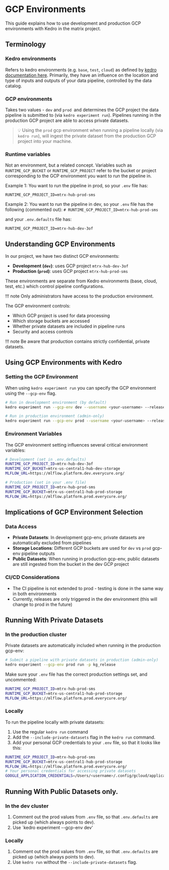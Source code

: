 # GCP Environments


This guide explains how to use development and production GCP environments with Kedro in the matrix project.

## Terminology

### Kedro environments

Refers to kedro environments (e.g. `base`, `test`, `cloud`) as defined by [kedro documentation here](https://docs.kedro.org/en/stable/configuration/configuration_basics.html#configuration-environments).
Primarily, they have an influence on the location and type of inputs and outputs of your data pipeline, controlled by the data catalog.

### GCP environments

Takes two values - `dev` and `prod `and determines the GCP project the data pipeline is submitted to (via `kedro experiment run`).
Pipelines running in the production GCP project are able to access private datasets.

> 💡 Using the `prod` gcp environment when running a pipeline locally (via `kedro run`), will ingest the private dataset from the production GCP project into your machine.

### Runtime variables

Not an environment, but a related concept. 
Variables such as `RUNTIME_GCP_BUCKET` or `RUNTIME_GCP_PROJECT` refer to the bucket or project corresponding to the GCP environment you want to run the pipeline in.

Example 1: You want to run the pipeline in prod, so your `.env` file has:

`RUNTIME_GCP_PROJECT_ID=mtrx-hub-prod-sms`

Example 2: You want to run the pipeline in dev, so your `.env` file has the following (commented out):
`# RUNTIME_GCP_PROJECT_ID=mtrx-hub-prod-sms`

and your `.env.defaults` file has:

`RUNTIME_GCP_PROJECT_ID=mtrx-hub-dev-3of`

## Understanding GCP Environments

In our project, we have two distinct GCP environments:

- **Development (`dev`)**: uses GCP project `mtrx-hub-dev-3of`
- **Production (`prod`)**: uses GCP project `mtrx-hub-prod-sms`

These environments are separate from Kedro environments (base, cloud, test, etc.) which control pipeline configurations.

!!! note 
    Only administrators have access to the production environment.

The GCP environment controls:

- Which GCP project is used for data processing
- Which storage buckets are accessed
- Whether private datasets are included in pipeline runs
- Security and access controls

!!! note 
    Be aware that production contains strictly confidential, private datasets.
## Using GCP Environments with Kedro

### Setting the GCP Environment

When using `kedro experiment run` you can specify the GCP environment using the `--gcp-env` flag.

```bash
# Run in development environment (by default)
kedro experiment run --gcp-env dev --username <your-username> --release-version <version>

# Run in production environment (admin-only)
kedro experiment run --gcp-env prod --username <your-username> --release-version <version>
```

### Environment Variables

The GCP environment setting influences several critical environment variables:

```bash
# Development (set in .env.defaults)
RUNTIME_GCP_PROJECT_ID=mtrx-hub-dev-3of
RUNTIME_GCP_BUCKET=mtrx-us-central1-hub-dev-storage
MLFLOW_URL=https://mlflow.platform.dev.everycure.org/

# Production (set in your .env file)
RUNTIME_GCP_PROJECT_ID=mtrx-hub-prod-sms
RUNTIME_GCP_BUCKET=mtrx-us-central1-hub-prod-storage
MLFLOW_URL=https://mlflow.platform.prod.everycure.org/
```


## Implications of GCP Environment Selection

### Data Access

- **Private Datasets**: In development gcp-env, private datasets are automatically excluded from pipelines
- **Storage Locations**: Different GCP buckets are used for `dev` vs `prod` gcp-env pipeline outputs
- **Public Datasets**: When running in production gcp-env, public datasets are still ingested from the bucket in the dev GCP project


### CI/CD Considerations

- The CI pipeline is not extended to prod - testing is done in the same way in both environments
- Currently, releases are only triggered in the dev environment (this will change to prod in the future)

## Running With Private Datasets

### In the production cluster

Private datasets are automatically included when running in the production gcp-env:

```bash
# Submit a pipeline with private datasets in production (admin-only)
kedro experiment --gcp-env prod run -p kg_release
```

Make sure your `.env` file has the correct production settings set, and uncommented:

```bash
RUNTIME_GCP_PROJECT_ID=mtrx-hub-prod-sms
RUNTIME_GCP_BUCKET=mtrx-us-central1-hub-prod-storage
MLFLOW_URL=https://mlflow.platform.prod.everycure.org/
```

### Locally

To run the pipeline locally with private datasets:

1. Use the regular `kedro run` command
2. Add the `--include-private-datasets` flag in the `kedro run` command.
3. Add your personal GCP credentials to your `.env` file, so that it looks like this:

```bash
RUNTIME_GCP_PROJECT_ID=mtrx-hub-prod-sms
RUNTIME_GCP_BUCKET=mtrx-us-central1-hub-prod-storage
MLFLOW_URL=https://mlflow.platform.prod.everycure.org/
# Your personal credentials for accessing private datasets
GOOGLE_APPLICATION_CREDENTIALS=/Users/<username>/.config/gcloud/application_default_credentials.json
```

## Running With Public Datasets only.

### In the dev cluster

1. Comment out the prod values from `.env` file, so that `.env.defaults` are picked up (which always points to dev).
2. Use `kedro experiment --gcp-env dev' 

### Locally
1. Comment out the prod values from `.env` file, so that `.env.defaults` are picked up (which always points to dev).
2. Use `kedro run` without the `--include-private-datasets` flag.

